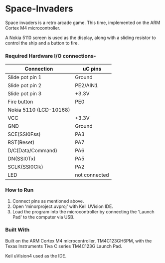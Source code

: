# Space-Invaders
Space invaders is a retro arcade game. This time, implemented on the ARM Cortex M4 microcontroller.

A Nokia 5110 screen is used as the display, along with a sliding resistor to control the ship and a button to fire.

### Required Hardware I/O connections-
| Connection	| uC pins |
|-------------|---------|
| Slide pot pin 1 | Ground |
| Slide pot pin 2 | PE2/AIN1 |
| Slide pot pin 3 | +3.3V |
| Fire button | PE0 |
| Nokia 5110 (LCD-10168) |  |
| VCC | +3.3V |
| GND | Ground |
| SCE(SSI0Fss) | PA3 |
| RST(Reset) | PA7 |
| D/C(Data/Command) | PA6 |
| DN(SSI0Tx) | PA5 |
| SCLK(SSI0Clk) | PA2 |
| LED | not connected |


### How to Run

1. Connect pins as mentioned above.
2. Open 'minorproject.uvproj' with Keil UVision IDE.
3. Load the program into the microcontroller by connecting the 'Launch Pad' to the computer via USB.


### Built With
Built on the ARM Cortex M4 microcontroller, TM4C123GH6PM, with the Texas Instruments Tiva C series TM4C123G Launch Pad. 

Keil uVision4 used as the IDE.



